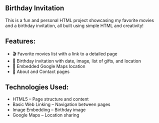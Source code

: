 ## Birthday Invitation 
This is a fun and personal HTML project showcasing my favorite movies and a birthday invitation, all built using simple HTML and creativity!

## Features:
- 🎬 Favorite movies list with a link to a detailed page
- 🎂 Birthday invitation with date, image, list of gifts, and location
- 📍 Embedded Google Maps location
- 📇 About and Contact pages

## Technologies Used:
- HTML5 – Page structure and content
- Basic Web Linking – Navigation between pages
- Image Embedding – Birthday image
- Google Maps – Location sharing

